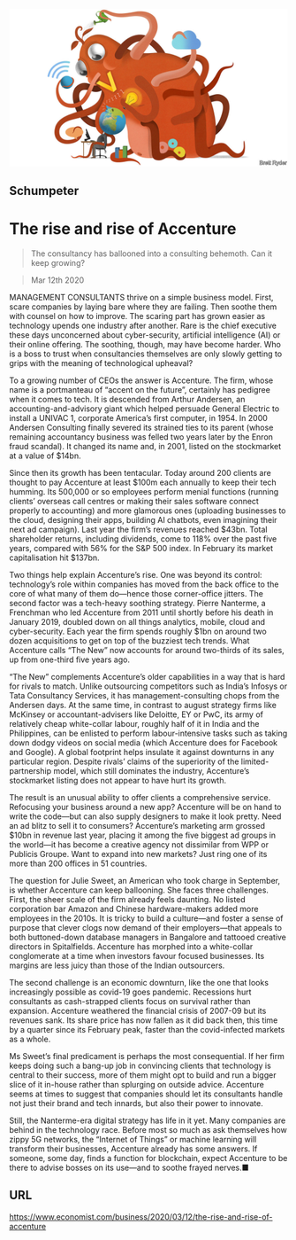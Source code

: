![](./images/20200314_WBD000_0.jpg)

## Schumpeter

# The rise and rise of Accenture

> The consultancy has ballooned into a consulting behemoth. Can it keep growing?

> Mar 12th 2020

MANAGEMENT CONSULTANTS thrive on a simple business model. First, scare companies by laying bare where they are failing. Then soothe them with counsel on how to improve. The scaring part has grown easier as technology upends one industry after another. Rare is the chief executive these days unconcerned about cyber-security, artificial intelligence (AI) or their online offering. The soothing, though, may have become harder. Who is a boss to trust when consultancies themselves are only slowly getting to grips with the meaning of technological upheaval?

To a growing number of CEOs the answer is Accenture. The firm, whose name is a portmanteau of “accent on the future”, certainly has pedigree when it comes to tech. It is descended from Arthur Andersen, an accounting-and-advisory giant which helped persuade General Electric to install a UNIVAC 1, corporate America’s first computer, in 1954. In 2000 Andersen Consulting finally severed its strained ties to its parent (whose remaining accountancy business was felled two years later by the Enron fraud scandal). It changed its name and, in 2001, listed on the stockmarket at a value of $14bn.

Since then its growth has been tentacular. Today around 200 clients are thought to pay Accenture at least $100m each annually to keep their tech humming. Its 500,000 or so employees perform menial functions (running clients’ overseas call centres or making their sales software connect properly to accounting) and more glamorous ones (uploading businesses to the cloud, designing their apps, building AI chatbots, even imagining their next ad campaign). Last year the firm’s revenues reached $43bn. Total shareholder returns, including dividends, come to 118% over the past five years, compared with 56% for the S&P 500 index. In February its market capitalisation hit $137bn.

Two things help explain Accenture’s rise. One was beyond its control: technology’s role within companies has moved from the back office to the core of what many of them do—hence those corner-office jitters. The second factor was a tech-heavy soothing strategy. Pierre Nanterme, a Frenchman who led Accenture from 2011 until shortly before his death in January 2019, doubled down on all things analytics, mobile, cloud and cyber-security. Each year the firm spends roughly $1bn on around two dozen acquisitions to get on top of the buzziest tech trends. What Accenture calls “The New” now accounts for around two-thirds of its sales, up from one-third five years ago.

“The New” complements Accenture’s older capabilities in a way that is hard for rivals to match. Unlike outsourcing competitors such as India’s Infosys or Tata Consultancy Services, it has management-consulting chops from the Andersen days. At the same time, in contrast to august strategy firms like McKinsey or accountant-advisers like Deloitte, EY or PwC, its army of relatively cheap white-collar labour, roughly half of it in India and the Philippines, can be enlisted to perform labour-intensive tasks such as taking down dodgy videos on social media (which Accenture does for Facebook and Google). A global footprint helps insulate it against downturns in any particular region. Despite rivals’ claims of the superiority of the limited-partnership model, which still dominates the industry, Accenture’s stockmarket listing does not appear to have hurt its growth.

The result is an unusual ability to offer clients a comprehensive service. Refocusing your business around a new app? Accenture will be on hand to write the code—but can also supply designers to make it look pretty. Need an ad blitz to sell it to consumers? Accenture’s marketing arm grossed $10bn in revenue last year, placing it among the five biggest ad groups in the world—it has become a creative agency not dissimilar from WPP or Publicis Groupe. Want to expand into new markets? Just ring one of its more than 200 offices in 51 countries.

The question for Julie Sweet, an American who took charge in September, is whether Accenture can keep ballooning. She faces three challenges. First, the sheer scale of the firm already feels daunting. No listed corporation bar Amazon and Chinese hardware-makers added more employees in the 2010s. It is tricky to build a culture—and foster a sense of purpose that clever clogs now demand of their employers—that appeals to both buttoned-down database managers in Bangalore and tattooed creative directors in Spitalfields. Accenture has morphed into a white-collar conglomerate at a time when investors favour focused businesses. Its margins are less juicy than those of the Indian outsourcers.

The second challenge is an economic downturn, like the one that looks increasingly possible as covid-19 goes pandemic. Recessions hurt consultants as cash-strapped clients focus on survival rather than expansion. Accenture weathered the financial crisis of 2007-09 but its revenues sank. Its share price has now fallen as it did back then, this time by a quarter since its February peak, faster than the covid-infected markets as a whole.

Ms Sweet’s final predicament is perhaps the most consequential. If her firm keeps doing such a bang-up job in convincing clients that technology is central to their success, more of them might opt to build and run a bigger slice of it in-house rather than splurging on outside advice. Accenture seems at times to suggest that companies should let its consultants handle not just their brand and tech innards, but also their power to innovate.

Still, the Nanterme-era digital strategy has life in it yet. Many companies are behind in the technology race. Before most so much as ask themselves how zippy 5G networks, the “Internet of Things” or machine learning will transform their businesses, Accenture already has some answers. If someone, some day, finds a function for blockchain, expect Accenture to be there to advise bosses on its use—and to soothe frayed nerves.■

## URL

https://www.economist.com/business/2020/03/12/the-rise-and-rise-of-accenture
